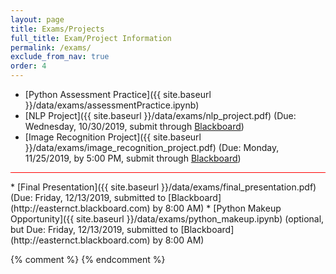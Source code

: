 ```yaml
---
layout: page
title: Exams/Projects 
full_title: Exam/Project Information
permalink: /exams/
exclude_from_nav: true
order: 4
---
```

* [Python Assessment Practice]({{ site.baseurl }}/data/exams/assessmentPractice.ipynb)
* [NLP Project]({{ site.baseurl }}/data/exams/nlp_project.pdf) (Due: Wednesday, 10/30/2019, submit through [Blackboard](http://easternct.blackboard.com))
* [Image Recognition Project]({{ site.baseurl }}/data/exams/image_recognition_project.pdf) (Due: Monday, 11/25/2019, by 5:00 PM, submit through [Blackboard](http://easternct.blackboard.com))

<hr style = "height:1px; background-color:red;">
* [Final Presentation]({{ site.baseurl }}/data/exams/final_presentation.pdf) (Due: Friday, 12/13/2019, submitted to [Blackboard](http://easternct.blackboard.com) by 8:00 AM)
* [Python Makeup Opportunity]({{ site.baseurl }}/data/exams/python_makeup.ipynb) (optional, but Due: Friday, 12/13/2019, submitted to [Blackboard](http://easternct.blackboard.com) by 8:00 AM)


{% comment %}
{% endcomment %}
